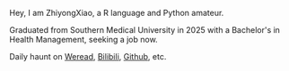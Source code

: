 Hey, I am ZhiyongXiao, a R language and Python amateur.

Graduated from Southern Medical University in 2025 with a Bachelor's in Health Management, seeking a job now.

Daily haunt on [Weread](https://weread.qq.com/), [Bilibili](https://space.bilibili.com/1864771987?spm_id_from=333.1007.0.0), [Github](https://github.com/Zhiyong-Xiao), etc.
